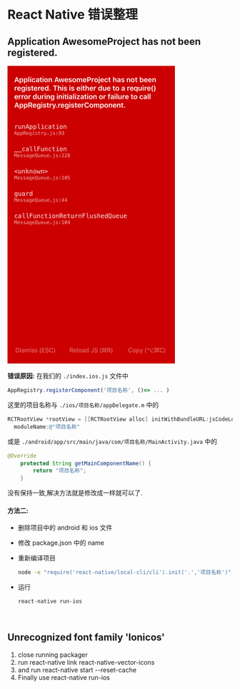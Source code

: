 # React Native 错误整理

## Application AwesomeProject has not been registered.

![001.png](img/001.png)

**错误原因:** 在我们的 `./index.ios.js` 文件中

```jsx
AppRegistry.registerComponent('项目名称', ()=> ... )
```

这里的项目名称与 `./ios/项目名称/appDelegate.m` 中的

```objective-c
RCTRootView *rootView = [[RCTRootView alloc] initWithBundleURL:jsCodeLocation
  moduleName:@"项目名称"
```

或是 `./android/app/src/main/java/com/项目名称/MainActivity.java` 中的

```java
@Override
    protected String getMainComponentName() {
        return "项目名称";
    }
```

没有保持一致,解决方法就是修改成一样就可以了.

#### 方法二: 

- 删除项目中的 android 和 ios 文件

- 修改 package.json 中的 name

- 重新编译项目

  ```sh
  node -e "require('react-native/local-cli/cli').init('.','项目名称')"
  ```

- 运行

  ```sh
  react-native run-ios
  ```

  ​

## Unrecognized font family 'Ionicos'

1. close running packager
2. run react-native link react-native-vector-icons
3. and run react-native start --reset-cache
4. Finally use react-native run-ios